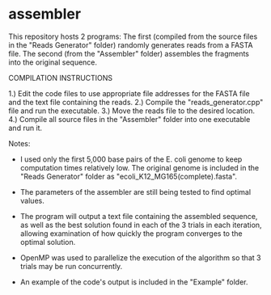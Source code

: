 # assembler

This repository hosts 2 programs: 
The first (compiled from the source files in the "Reads Generator" folder) randomly generates reads from a FASTA file.
The second (from the "Assembler" folder) assembles the fragments into the original sequence.


COMPILATION INSTRUCTIONS

1.) Edit the code files to use appropriate file addresses for the FASTA file and the text file containing the reads.
2.) Compile the "reads_generator.cpp" file and run the executable.
3.) Move the reads file to the desired location.
4.) Compile all source files in the "Assembler" folder into one executable and run it.




Notes: 

- I used only the first 5,000 base pairs of the E. coli genome to keep computation times relatively low. The original genome is included in the "Reads Generator" folder as "ecoli_K12_MG165(complete).fasta".

- The parameters of the assembler are still being tested to find optimal values. 

- The program will output a text file containing the assembled sequence, as well as the best solution found in each of the 3 trials in each iteration, allowing examination of how quickly the program converges to the optimal solution.

- OpenMP was used to parallelize the execution of the algorithm so that 3 trials may be run concurrently.

- An example of the code's output is included in the "Example" folder.
